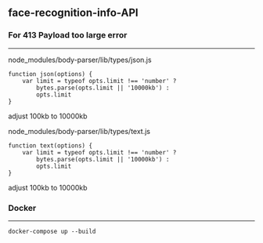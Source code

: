 ## face-recognition-info-API

### For 413 Payload too large error
---
node_modules/body-parser/lib/types/json.js
```
function json(options) {
    var limit = typeof opts.limit !== 'number' ?
        bytes.parse(opts.limit || '10000kb') :
        opts.limit
}
```
adjust 100kb to 10000kb<p>

node_modules/body-parser/lib/types/text.js
```
function text(options) {
    var limit = typeof opts.limit !== 'number' ?
        bytes.parse(opts.limit || '10000kb') :
        opts.limit
}        
```
adjust 100kb to 10000kb<p>

### Docker 
---
```
docker-compose up --build
```